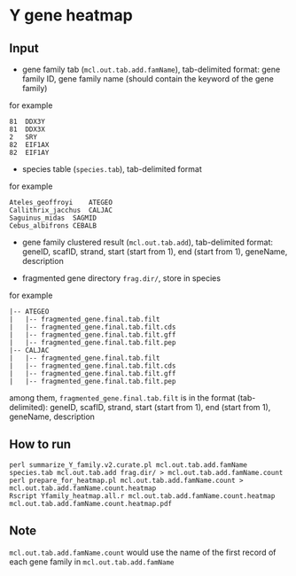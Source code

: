 # Y gene heatmap

## Input

- gene family tab (`mcl.out.tab.add.famName`), tab-delimited format: gene family ID, gene family name (should contain the keyword of the gene family)

for example

```
81	DDX3Y
81	DDX3X
2	SRY
82	EIF1AX
82	EIF1AY
```

- species table (`species.tab`), tab-delimited format

for example

```
Ateles_geoffroyi	ATEGEO
Callithrix_jacchus	CALJAC
Saguinus_midas	SAGMID
Cebus_albifrons	CEBALB
```

- gene family clustered result (`mcl.out.tab.add`), tab-delimited format: geneID, scafID, strand, start (start from 1), end (start from 1), geneName, description

- fragmented gene directory `frag.dir/`, store in species

for example

```
|-- ATEGEO
|   |-- fragmented_gene.final.tab.filt
|   |-- fragmented_gene.final.tab.filt.cds
|   |-- fragmented_gene.final.tab.filt.gff
|   |-- fragmented_gene.final.tab.filt.pep
|-- CALJAC
|   |-- fragmented_gene.final.tab.filt
|   |-- fragmented_gene.final.tab.filt.cds
|   |-- fragmented_gene.final.tab.filt.gff
|   |-- fragmented_gene.final.tab.filt.pep
```

among them, `fragmented_gene.final.tab.filt` is in the format (tab-delimited): geneID, scafID, strand, start (start from 1), end (start from 1), geneName, description

## How to run

```
perl summarize_Y_family.v2.curate.pl mcl.out.tab.add.famName species.tab mcl.out.tab.add frag.dir/ > mcl.out.tab.add.famName.count
perl prepare_for_heatmap.pl mcl.out.tab.add.famName.count > mcl.out.tab.add.famName.count.heatmap
Rscript Yfamily_heatmap.all.r mcl.out.tab.add.famName.count.heatmap mcl.out.tab.add.famName.count.heatmap.pdf
```

## Note

`mcl.out.tab.add.famName.count` would use the name of the first record of each gene family in `mcl.out.tab.add.famName`


